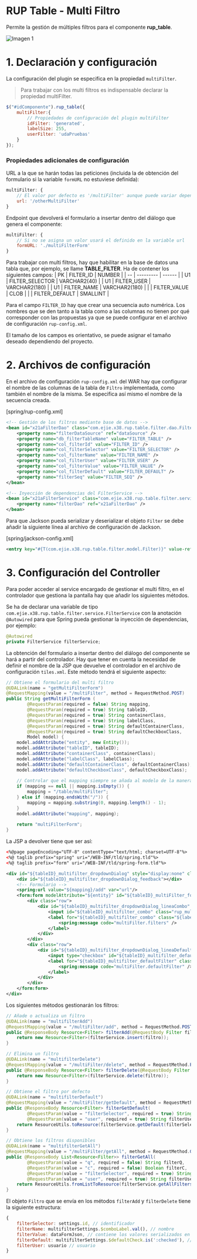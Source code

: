 # RUP Table - Multi Filtro
Permite la gestión de múltiples filtros para el componente **rup_table**.

![Imagen 1](img/rup.table.multifilter_1.png)

# 1. Declaración y configuración
La configuración del plugin se especifica en la propiedad `multiFilter`.

> Para trabajar con los multi filtros es indispensable declarar la propiedad multiFilter.

```js
$("#idComponente").rup_table({
    multiFilter:{
        // Propiedades de configuración del plugin multiFilter
        idFilter: 'generated',
        labelSize: 255,
        userFilter: 'udaPruebas'
    }
});
```

### Propiedades adicionales de configuración
URL a la que se harán todas las peticiones (incluida la de obtención del formulario si la variable `formURL` no estuviese definida):
```js
multiFilter: {
    // El valor por defecto es '/multiFilter' aunque puede variar dependiendo del campo urlBase
    url: '/otherMultiFilter'
}
```

Endpoint que devolverá el formulario a insertar dentro del diálogo que genera el componente:
```js
multiFilter: {
    // Si no se asigna un valor usará el definido en la variable url
    formURL: './multiFilterForm'
}
```

Para trabajar con multi filtros, hay que habilitar en la base de datos una tabla que, por ejemplo, se llame **TABLE_FILTER**. Ha de contener los siguientes campos:
| PK | FILTER_ID | NUMBER |
| -- | --------- | ------ |
| U1 | FILTER_SELECTOR | VARCHAR2(40) |
| U1 | FILTER_USER | VARCHAR2(180) |
| U1 | FILTER_NAME | VARCHAR2(180) |
|    | FILTER_VALUE | CLOB |
|    | FILTER_DEFAULT | SMALLINT |

Para el campo `FILTER_ID` hay que crear una secuencia auto numérica. Los nombres que se den tanto a la tabla como a las columnas no tienen por qué corresponder con las propuestas ya que se puede configurar en el archivo de configuración `rup-config.xml`.

El tamaño de los campos es orientativo, se puede asignar el tamaño deseado dependiendo del proyecto.

# 2. Archivos de configuración
En el archivo de configuración `rup-config.xml` del WAR hay que configurar el nombre de las columnas de la tabla de `Filtro` implementada, como también el nombre de la misma. Se especifica así mismo el nombre de la secuencia creada.

[spring/rup-config.xml]
```xml
<!-- Gestión de los filtros mediante base de datos -->
<bean id="x21aFilterDao" class="com.ejie.x38.rup.table.filter.dao.FilterDaoImpl">
    <property name="filterDataSource" ref="dataSource" />
    <property name="db_filterTableName" value="FILTER_TABLE" />
    <property name="col_filterId" value="FILTER_ID" />
    <property name="col_filterSelector" value="FILTER_SELECTOR" />
    <property name="col_filterName" value="FILTER_NAME" />
    <property name="col_filterUser" value="FILTER_USER" />
    <property name="col_filterValue" value="FILTER_VALUE" />
    <property name="col_filterDefault" value="FILTER_DEFAULT" />
    <property name="filterSeq" value="FILTER_SEQ" />
</bean>

<!-- Inyección de dependencias del FilterService -->
<bean id="x21aFilterService" class="com.ejie.x38.rup.table.filter.service.FilterServiceImpl">
    <property name="filterDao" ref="x21aFilterDao" />
</bean>
```

Para que Jackson pueda serializar y deserializar el objeto `Filter` se debe añadir la siguiente línea al archivo de configuración de Jackson.

[spring/jackson-config.xml]
```xml
<entry key="#{T(com.ejie.x38.rup.table.filter.model.Filter)}" value-ref="customSerializer" />
```

# 3. Configuración del Controller
Para poder acceder al service encargado de gestionar el multi filtro, en el controlador que gestiona la pantalla hay que añadir los siguientes métodos.

Se ha de declarar una variable de tipo ```com.ejie.x38.rup.table.filter.service.FilterService``` con la anotación ```@Autowired``` para que Spring pueda gestionar la inyección de dependencias, por ejemplo:
```java
@Autowired
private FilterService filterService;
```

La obtención del formulario a insertar dentro del diálogo del componente se hará a partir del controlador. Hay que tener en cuenta la necesidad de definir el nombre de la JSP que devuelve el controlador en el archivo de configuración `tiles.xml`. Este método tendrá el siguiente aspecto:
```java
// Obtiene el formulario del multi filtro
@UDALink(name = "getMultiFilterForm")
@RequestMapping(value = "/multiFilter", method = RequestMethod.POST)
public String getMultiFilterForm (
        @RequestParam(required = false) String mapping,
		@RequestParam(required = true) String tableID,
		@RequestParam(required = true) String containerClass,
		@RequestParam(required = true) String labelClass,
		@RequestParam(required = true) String defaultContainerClass,
		@RequestParam(required = true) String defaultCheckboxClass,
		Model model) {
	model.addAttribute("entity", new Entity());
	model.addAttribute("tableID", tableID);
	model.addAttribute("containerClass", containerClass);
	model.addAttribute("labelClass", labelClass);
	model.addAttribute("defaultContainerClass", defaultContainerClass);
	model.addAttribute("defaultCheckboxClass", defaultCheckboxClass);
	
	// Controlar que el mapping siempre se añada al modelo de la manera esperada
	if (mapping == null || mapping.isEmpty()) {
		mapping = "/table/multiFilter";
	} else if (mapping.endsWith("/")) {
		mapping = mapping.substring(0, mapping.length() - 1);
	}
	model.addAttribute("mapping", mapping);
	
	return "multiFilterForm";
}
```

La JSP a devolver tiene que ser así:
```xml
<%@page pageEncoding="UTF-8" contentType="text/html; charset=UTF-8"%>
<%@ taglib prefix="spring" uri="/WEB-INF/tld/spring.tld"%>
<%@ taglib prefix="form" uri="/WEB-INF/tld/spring-form.tld"%>

<div id="${tableID}_multifilter_dropdownDialog" style="display:none" class="dialog-content-material">
	<div id="${tableID}_multifilter_dropdownDialog_feedback"></div>
	<!-- Formulario -->
	<spring:url value="${mapping}/add" var="url"/>
	<form:form modelAttribute="${entity}" id="${tableID}_multiFilter_form" action="${url}" method="POST">
		<div class="row">
            <div id="${tableID}_multifilter_dropdownDialog_lineaCombo" class="${containerClass} col-12">
                <input id="${tableID}_multifilter_combo" class="rup_multifilter_selector" />
                <label for="${tableID}_multifilter_combo" class="${labelClass}">
                    <spring:message code="multiFilter.filters" />
                </label>
            </div>
        </div>
        <div class="row">
            <div id="${tableID}_multifilter_dropdownDialog_lineaDefault" class="${defaultContainerClass} col-12">
                <input type="checkbox" id="${tableID}_multifilter_defaultFilter" class="${defaultCheckboxClass}"/>
                <label for="${tableID}_multifilter_defaultFilter" class="${labelClass}">
                    <spring:message code="multiFilter.defaultFilter" />
                </label>
            </div>
        </div>
    </form:form>
</div>
```

Los siguientes métodos gestionarán los filtros:

```java
// Añade o actualiza un filtro
@UDALink(name = "multifilterAdd")
@RequestMapping(value = "/multiFilter/add", method = RequestMethod.POST)
public @ResponseBody Resource<Filter> filterAdd(@RequestBody Filter filtro){
	return new Resource<Filter>(filterService.insert(filtro));
}

// Elimina un filtro
@UDALink(name = "multifilterDelete")
@RequestMapping(value = "/multiFilter/delete", method = RequestMethod.POST)
public @ResponseBody Resource<Filter> filterDelete(@RequestBody Filter filtro) {
	return new Resource<Filter>(filterService.delete(filtro));
}

// Obtiene el filtro por defecto
@UDALink(name = "multifilterDefault")
@RequestMapping(value = "/multiFilter/getDefault", method = RequestMethod.GET)
public @ResponseBody Resource<Filter> filterGetDefault(
		@RequestParam(value = "filterSelector", required = true) String filterSelector,
		@RequestParam(value = "user", required = true) String filterUser) {
	return ResourceUtils.toResource(filterService.getDefault(filterSelector, filterUser));
}

// Obtiene los filtros disponibles
@UDALink(name = "multifilterGetAll")
@RequestMapping(value = "/multiFilter/getAll", method = RequestMethod.GET)
public @ResponseBody List<Resource<Filter>> filterGetAll(
		@RequestParam(value = "q", required = false) String filterQ,
		@RequestParam(value = "c", required = false) Boolean filterC,
		@RequestParam(value = "filterSelector", required = true) String filterSelector,
		@RequestParam(value = "user", required = true) String filterUser) {
	return ResourceUtils.fromListToResource(filterService.getAllFilters(filterSelector, filterUser));
}
```

El objeto `Filtro` que se envía en los métodos `filterAdd` y `filterDelete` tiene la siguiente estructura:

```js
{
    filterSelector: settings.id, // identificador
    filterName: multifilterSettings.$comboLabel.val(), // nombre
    filterValue: dataFormJson, // contiene los valores serializados en JSON
    filterDefault: multifilterSettings.$defaultCheck.is(':checked'), // define si es el filtro por defecto
    filterUser: usuario // usuario
}
```
